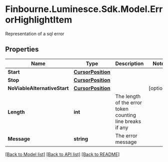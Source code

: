 # Finbourne.Luminesce.Sdk.Model.ErrorHighlightItem
Representation of a sql error

## Properties

Name | Type | Description | Notes
------------ | ------------- | ------------- | -------------
**Start** | [**CursorPosition**](CursorPosition.md) |  | 
**Stop** | [**CursorPosition**](CursorPosition.md) |  | 
**NoViableAlternativeStart** | [**CursorPosition**](CursorPosition.md) |  | [optional] 
**Length** | **int** | The length of the error token counting line breaks if any | 
**Message** | **string** | The error message | 

[[Back to Model list]](../README.md#documentation-for-models) [[Back to API list]](../README.md#documentation-for-api-endpoints) [[Back to README]](../README.md)

